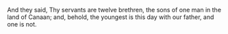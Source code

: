 And they said, Thy servants are twelve brethren, the sons of one man in the land of Canaan; and, behold, the youngest is this day with our father, and one is not.
